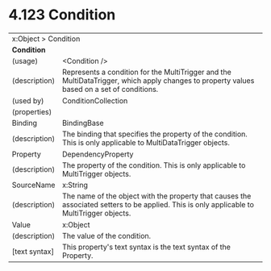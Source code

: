 <html dir="LTR" xmlns:mshelp="http://msdn.microsoft.com/mshelp" xmlns:ddue="http://ddue.schemas.microsoft.com/authoring/2003/5" xmlns:xlink="http://www.w3.org/1999/xlink" xmlns:tool="http://www.microsoft.com/tooltip">

<body>
 <input type="hidden" id="userDataCache" class="userDataStyle">
 <input type="hidden" id="hiddenScrollOffset">
 <img id="dropDownImage" style="display:none; height:0; width:0;" src="../local/drpdown.gif">
 <img id="dropDownHoverImage" style="display:none; height:0; width:0;" src="../local/drpdown_orange.gif">
 <img id="collapseImage" style="display:none; height:0; width:0;" src="../local/collapse.gif">
 <img id="expandImage" style="display:none; height:0; width:0;" src="../local/exp.gif">
 <img id="collapseAllImage" style="display:none; height:0; width:0;" src="../local/collall.gif">
 <img id="expandAllImage" style="display:none; height:0; width:0;" src="../local/expall.gif">
 <img id="copyImage" style="display:none; height:0; width:0;" src="../local/copycode.gif">
 <img id="copyHoverImage" style="display:none; height:0; width:0;" src="../local/copycodeHighlight.gif">
 <div id="header"><h1 class="heading">4.123 Condition</h1></div>

 <div id="mainSection">
 <div id="mainBody">
 <div id="allHistory" class="saveHistory" onsave="saveAll()" onload="loadAll()"></div>
 <p xmlns:wsd="http://wsdev.schemas.microsoft.com/authoring/2008/2" xmlns:msxsl="urn:schemas-microsoft-com:xslt" xmlns:script="urn:script" xmlns:build="urn:build">
 </p>
 <div id="sectionSection0" class="section" name="collapseableSection">
 <content xmlns="http://ddue.schemas.microsoft.com/authoring/2003/5" xmlns:wsd="http://wsdev.schemas.microsoft.com/authoring/2008/2" xmlns:msxsl="urn:schemas-microsoft-com:xslt" xmlns:script="urn:script" xmlns:build="urn:build">
 </content>
 </div>
 <div id="sectionSection1" class="section" name="collapseableSection">
 <content xmlns="http://ddue.schemas.microsoft.com/authoring/2003/5" xmlns:wsd="http://wsdev.schemas.microsoft.com/authoring/2008/2" xmlns:msxsl="urn:schemas-microsoft-com:xslt" xmlns:script="urn:script" xmlns:build="urn:build">
 <table class="ProtocolAuthoredTable" xmlns="">
 <tr><td colspan="2">
<mshelp:link keywords="c0d383e4-fcdb-4546-a06b-81c262fe2a5e" tabindex="0">x:Object</mshelp:link> &gt; <mshelp:link keywords="f2cccde9-3366-4130-9835-0d2314270ac3" tabindex="0">Condition</mshelp:link> </td>
 </tr>
 <tr><td colspan="2">
 <b>Condition</b> </td>
 </tr>
 <tr><td><div class="indent0">(usage)</div></td>
 <td>&lt;Condition /&gt;</td>
 </tr>
 <tr><td><div class="indent0">(description)</div></td>
 <td>Represents a condition for the MultiTrigger and the MultiDataTrigger, which apply changes to property values based on a set of conditions.</td>
 </tr>
 <tr><td><div class="indent0">(used by)</div></td>
 <td><mshelp:link keywords="a8fb8b5b-c8e9-4a21-8cd7-f1ea2f7c7e6d" tabindex="0">ConditionCollection</mshelp:link></td>
 </tr>
 <tr><td><div class="indent0">(properties)</div></td>
 <td></td>
 </tr>
 <tr><td><div class="indent2">Binding</div></td>
 <td><mshelp:link keywords="4e3ec75b-90f7-40de-b8dc-c022559f31f3" tabindex="0">BindingBase</mshelp:link></td>
 </tr>
 <tr><td><div class="indent4">(description)</div></td>
 <td>The binding that specifies the property of the condition. This is only applicable to MultiDataTrigger objects.</td>
 </tr>
 <tr><td><div class="indent2">Property</div></td>
 <td><mshelp:link keywords="eae2ba2d-651c-48c4-9584-ae226184c156" tabindex="0">DependencyProperty</mshelp:link></td>
 </tr>
 <tr><td><div class="indent4">(description)</div></td>
 <td>The property of the condition. This is only applicable to MultiTrigger objects.</td>
 </tr>
 <tr><td><div class="indent2">SourceName</div></td>
 <td><mshelp:link keywords="34869e25-9e8d-49b4-b204-87bf0cf447ae" tabindex="0">x:String</mshelp:link></td>
 </tr>
 <tr><td><div class="indent4">(description)</div></td>
 <td>The name of the object with the property that causes the associated setters to be applied. This is only applicable to MultiTrigger objects.</td>
 </tr>
 <tr><td><div class="indent2">Value</div></td>
 <td><mshelp:link keywords="c0d383e4-fcdb-4546-a06b-81c262fe2a5e" tabindex="0">x:Object</mshelp:link></td>
 </tr>
 <tr><td><div class="indent4">(description)</div></td>
 <td>The value of the condition.</td>
 </tr>
 <tr><td><div class="indent4">[text syntax]</div></td>
 <td>This property's text syntax is the text syntax of the Property.</td>
 </tr>
</table>
 </content>
 </div>
 <!--[if gte IE 5]>
 <tool:tip element="languageFilterToolTip" avoidmouse="false"/>
 <![endif]-->
 </div>
 <a name="feedback"></a><span></span>
 </div>
</body></html>
